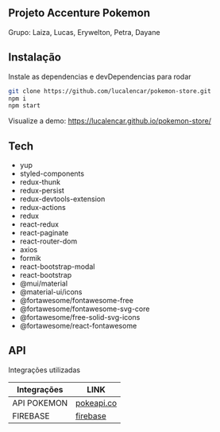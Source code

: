 ## Projeto Accenture Pokemon
Grupo: Laiza, Lucas, Erywelton, Petra, Dayane
## Instalação

Instale as dependencias e devDependencias para rodar
```sh
git clone https://github.com/lucalencar/pokemon-store.git
npm i
npm start
```

Visualize a demo: https://lucalencar.github.io/pokemon-store/



## Tech

-  yup
- styled-components
- redux-thunk
- redux-persist
- redux-devtools-extension
- redux-actions
- redux
- react-redux
- react-paginate
- react-router-dom
- axios
- formik
- react-bootstrap-modal
- react-bootstrap
- @mui/material
- @material-ui/icons
-  @fortawesome/fontawesome-free
-  @fortawesome/fontawesome-svg-core
-  @fortawesome/free-solid-svg-icons
-  @fortawesome/react-fontawesome

## API

Integrações utilizadas

| Integrações | LINK |
| ------ | ------ |
| API POKEMON | [pokeapi.co][PlDb] |
| FIREBASE | [firebase][PlGh] |

   [PlDb]: <https://pokeapi.co/>
   [PlGh]: <https://firebase.google.com/>

